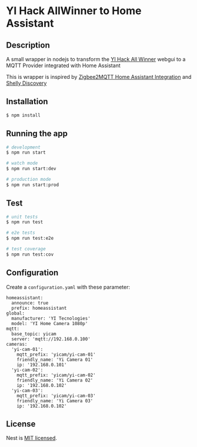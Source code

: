 # YI Hack AllWinner to Home Assistant

## Description

A small wrapper in nodejs to transform the [YI Hack All Winner](https://github.com/roleoroleo/yi-hack-Allwinner) webgui to a MQTT Provider integrated with Home Assistant

This is wrapper is inspired by [Zigbee2MQTT Home Assistant Integration](https://www.zigbee2mqtt.io/integration/home_assistant.html) and [Shelly Discovery](https://github.com/bieniu/ha-shellies-discovery)

## Installation

```bash
$ npm install
```

## Running the app

```bash
# development
$ npm run start

# watch mode
$ npm run start:dev

# production mode
$ npm run start:prod
```

## Test

```bash
# unit tests
$ npm run test

# e2e tests
$ npm run test:e2e

# test coverage
$ npm run test:cov
```

## Configuration

Create a `configuration.yaml` with these parameter:

```
homeassistant: 
  announce: true
  prefix: homeassistant
global:
  manufacturer: 'YI Tecnologies'
  model: 'YI Home Camera 1080p'
mqtt:
  base_topic: yicam
  server: 'mqtt://192.168.0.100'
cameras:
  'yi-cam-01':
    mqtt_prefix: 'yicam/yi-cam-01'
    friendly_name: 'Yi Camera 01'
    ip: '192.168.0.101'
  'yi-cam-02':
    mqtt_prefix: 'yicam/yi-cam-02'
    friendly_name: 'Yi Camera 02'
    ip: '192.168.0.102'
  'yi-cam-03':
    mqtt_prefix: 'yicam/yi-cam-03'
    friendly_name: 'Yi Camera 03'
    ip: '192.168.0.102'
```

## License

  Nest is [MIT licensed](LICENSE).
